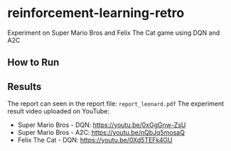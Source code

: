 # reinforcement-learning-retro
Experiment on Super Mario Bros and Felix The Cat game using DQN and A2C

## How to Run

## Results
The report can seen in the report file: ```report_leonard.pdf```
The experiment result video uploaded on YouTube:
-	Super Mario Bros - DQN: https://youtu.be/0xGgGnw-ZsU
-	Super Mario Bros - A2C: https://youtu.be/nQbJq5mosaQ
-	Felix The Cat - DQN: https://youtu.be/0Xd5TEFk4GU

